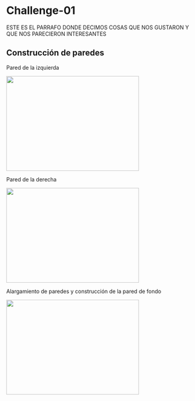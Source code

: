 # Challenge-01


<p> ESTE ES EL PARRAFO DONDE DECIMOS COSAS QUE NOS GUSTARON Y QUE NOS PARECIERON INTERESANTES</p>

<h2> Construcción de paredes
  </h2>

<p> Pared de la izquierda</p>
<image
  src="LeftWall.png"
  width = 350px
  height = 250px>


<p> Pared de la derecha</p>

  <image
  src="RightWall.png"
  width = 350px
  height = 250px>


<p> Alargamiento de paredes y construcción de la pared de fondo </p>

  <image
  src="Walls.png"
  width = 350px
  height = 250px>

